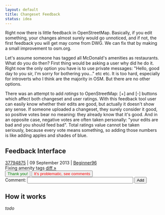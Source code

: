 ```yaml
---
layout: default
title: Changeset Feedback
status: idea
---
```


<p>Right now there is little feedback in OpenStreetMap. Basically, if you edit something, your changes almost surely would go
unnoticed, and if not, the first feedback you will get may come from DWG. We can fix that by making a small improvement to osm.org.</p>

<p>Let's assume someone has tagged all McDonald's amenities as restaurants. What do you do then? First thing would be asking a user
why did he do it. Right now the only option you have is to use private messages: "Hello, good day to you sir, I'm sorry for bothering you..."
etc etc. It is too hard, especially for introverts who I think are the majority in OSM. But there are no other options.</p>

<p>There was an attempt to add <i>ratings</i> to OpenStreetMap: [+] and [-] buttons which affect both changeset and user ratings. With
this feedback tool user can easily know whether their edits are good, but actually it doesn't show any sense. If someone uploaded
a changeset, they surely consider it good, so positive votes bear no meaning: they already know that it's good. And in an opposite
case, negative votes are often taken personally: "your edits are bad and you should feed bad". Total ratings value cannot be
taken seriously, because every vote means something, so adding those numbers is like adding apples and shades of blue.</p>

<h2>Feedback Interface</h2>

<div class="changeset"><a href="#">37794875</a> | 09 September 2013 | <a href="#">Beginner96</a></div>
<div class="chcomment">Fixing amenity tags <a href="#">diff »</a></div>
<div class="buttons">
<input type="button" value="Thank you!" style="color: green;">
<input type="button" value="It's problematic, see comments" style="color: red;">
</div>
<div class="commentfield">Comment: <input type="text" value="" id="comment" size="40"> <input type="button" value="Add"></div>
<div class="comments"></div>

<h2>How it works</h2>

<i>todo</i>
